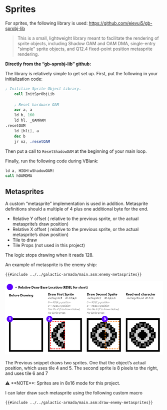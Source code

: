 # Sprites

For sprites, the following library is used:  https://github.com/eievui5/gb-sprobj-lib

> This is a small, lightweight library meant to facilitate the rendering of sprite objects, including Shadow OAM and OAM DMA, single-entry "simple" sprite objects, and Q12.4 fixed-point position metasprite rendering.
> 

**Directly from the “gb-sprobj-lib” github:**

The library is relatively simple to get set up. First, put the following in your initialization code:

```nasm
; Initilize Sprite Object Library.
	call InitSprObjLib

	; Reset hardware OAM
	xor a, a
	ld b, 160
	ld hl, _OAMRAM
.resetOAM
	ld [hli], a
	dec b
	jr nz, .resetOAM
```

Then put a call to `ResetShadowOAM` at the beginning of your main loop.

Finally, run the following code during VBlank:

```nasm
ld a, HIGH(wShadowOAM)
call hOAMDMA
```

## Metasprites

A custom “metasprite” implementation is used in addition. Metasprite definitions should a multiple of 4 plus one additional byte for the end.

- Relative Y offset ( relative to the previous sprite, or the actual metasprite’s draw position)
- Relative X offset ( relative to the previous sprite, or the actual metasprite’s draw position)
- Tile to draw
- Tile Props (not used in this project)

The logic stops drawing when it reads 128. 

An example of metasprite is the enemy ship:


```rgbasm,linenos,start={{#line_no_of "" ../../galactic-armada/main.asm:enemy-metasprites}}
{{#include ../../galactic-armada/main.asm:enemy-metasprites}}
```

![MetaspriteDIagram.png](../assets/img/MetaspriteDIagram.png)

The Previous snippet draws two sprites. One that the object’s actual position, which uses tile 4 and 5. The second sprite is 8 pixels to the right, and uses tile 6 and 7

<aside>
⚠️ **NOTE**: Sprites are in 8x16 mode for this project.

</aside>

I can later draw such metasprite using the following custom macro

```rgbasm,linenos,start={{#line_no_of "" ../../galactic-armada/main.asm:draw-enemy-metasprites}}
{{#include ../../galactic-armada/main.asm:draw-enemy-metasprites}}
```
